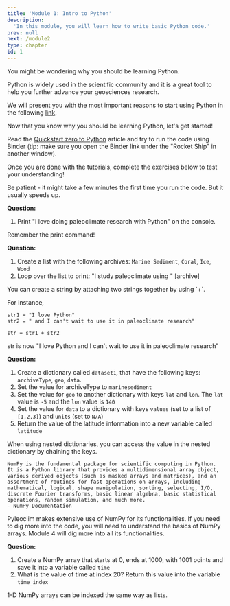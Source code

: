 ```yaml
---
title: 'Module 1: Intro to Python'
description:
  'In this module, you will learn how to write basic Python code.'
prev: null
next: /module2
type: chapter
id: 1
---
```

<exercise id="1" title="Why Python?">

You might be wondering why you should be learning Python.

Python is widely used in the scientific community and it is a great tool to help you further advance your geosciences research.

We will present you with the most important reasons to start using Python in the following [link](https://foundations.projectpythia.org/foundations/why-python.html).


</exercise>

<exercise id="2" title = "Getting Started with Python">

Now that you know why you should be learning Python, let's get started!

Read the [Quickstart zero to Python](https://foundations.projectpythia.org/foundations/quickstart.html) article and try to run the code using Binder (tip: make sure you open the Binder link under the "Rocket Ship" in another window).

Once you are done with the tutorials, complete the exercises below to test your understanding!

Be patient - it might take a few minutes the first time you run the code. But it usually speeds up.

**Question:**

1. Print "I love doing paleoclimate research with Python" on the console.

<codeblock id="01_01">

Remember the print command!

</codeblock>

</exercise>
<exercise id="3" title = "Playing with lists">

**Question:**

1. Create a list with the following archives: `Marine Sediment`, `Coral`, `Ice`, `Wood`
2. Loop over the list to print: "I study paleoclimate using " [archive]

<codeblock id="01_02">
You can create a string by attaching two strings together by using `+`.

For instance,

```
str1 = "I love Python"
str2 = " and I can't wait to use it in paleoclimate research"

str = str1 + str2
```

str is now "I love Python and I can't wait to use it in paleoclimate research"

</codeblock>
</exercise>

</exercise>
<exercise id="4" title = "Playing with dictionaries">

**Question:**

1. Create a dictionary called `dataset1`, that have the following keys: `archiveType`, `geo`, `data`.
2. Set the value for archiveType to `marinesediment`
3. Set the value for `geo` to another dictionary with keys `lat` and `lon`. The `lat` value is `-5` and the `lon` value is `140`
4. Set the value for `data` to a dictionary with keys `values` (set to a list of `[1,2,3]`) and `units` (set to `N/A`)
5. Return the value of the latitude information into a new variable called `latitude`

<codeblock id="01_03">

When using nested dictionaries, you can access the value in the nested dictionary by chaining the keys.

</codeblock>
</exercise>

<exercise id="5" title = "Basic introduction to NumPy">

~~~
NumPy is the fundamental package for scientific computing in Python.
It is a Python library that provides a multidimensional array object,
various derived objects (such as masked arrays and matrices), and an
assortment of routines for fast operations on arrays, including
mathematical, logical, shape manipulation, sorting, selecting, I/O,
discrete Fourier transforms, basic linear algebra, basic statistical
operations, random simulation, and much more.
- NumPy Documentation
~~~

Pyleoclim makes extensive use of NumPy for its functionalities. If you need to dig more into the code, you will need to understand the basics of NumPy arrays. Module 4 will dig more into all its functionalities.

**Question:**

1. Create a NumPy array that starts at 0, ends at 1000, with 1001 points and save it into a variable called `time`
2. What is the value of time at index 20? Return this value into the variable `time_index`

<codeblock id="01_04">

1-D NumPy arrays can be indexed the same way as lists.

</codeblock>

</exercise>
